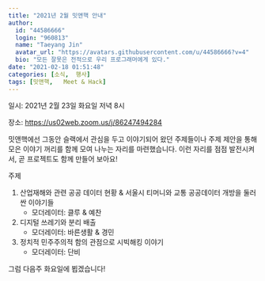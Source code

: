 ```yaml
---
title: "2021년 2월 밋앤핵 안내"
author:
  id: "44586666"
  login: "960813"
  name: "Taeyang Jin"
  avatar_url: "https://avatars.githubusercontent.com/u/44586666?v=4"
  bio: "모든 잘못은 전적으로 우리 프로그래머에게 있다."
date: "2021-02-18 01:51:48"
categories: [소식,  행사]
tags: [밋앤핵,   Meet & Hack]
---
```

일시: 2021년 2월 23일 화요일 저녁 8시

장소: https://us02web.zoom.us/j/86247494284

밋앤핵에선 그동안 슬랙에서 관심을 두고 이야기되어 왔던 주제들이나 주제 제안을 통해 모은 이야기 꺼리를 함께 모여 나누는 자리를 마련했습니다. 이런 자리를 점점 발전시켜서, 곧 프로젝트도 함께 만들어 보아요!

주제

1. 산업재해와 관련 공공 데이터 현황 & 서울시 티머니와 교통 공공데이터 개방을 둘러싼 이야기들
    * 모더레이터: 클루 & 예찬
2. 디지털 쓰레기와 분리 배출
    * 모더레이터: 바른생활 & 경민
3. 정치적 민주주의적 함의 관점으로 시빅해킹 이야기
    * 모더레이터: 단비

그럼 다음주 화요일에 뵙겠습니다!

